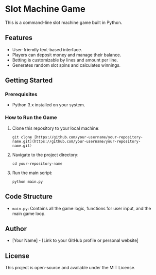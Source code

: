 # Slot Machine Game

This is a command-line slot machine game built in Python.

## Features
-   User-friendly text-based interface.
-   Players can deposit money and manage their balance.
-   Betting is customizable by lines and amount per line.
-   Generates random slot spins and calculates winnings.

## Getting Started

### Prerequisites
-   Python 3.x installed on your system.

### How to Run the Game

1.  Clone this repository to your local machine:
    ```
    git clone [https://github.com/your-username/your-repository-name.git](https://github.com/your-username/your-repository-name.git)
    ```
2.  Navigate to the project directory:
    ```
    cd your-repository-name
    ```
3.  Run the main script:
    ```
    python main.py
    ```

## Code Structure
-   `main.py`: Contains all the game logic, functions for user input, and the main game loop.

## Author
-   [Your Name] - [Link to your GitHub profile or personal website]

## License
This project is open-source and available under the MIT License.
